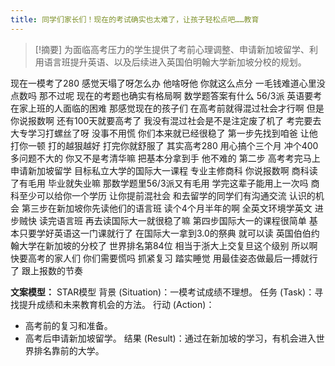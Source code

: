 ```yaml
---
title: 同学们家长们！现在的考试确实也太难了，让孩子轻松点吧……教育 
---
```

 > [!摘要]
为面临高考压力的学生提供了考前心理调整、申请新加坡留学、利用语言班提升英语、以及后续进入英国伯明翰大学新加坡分校的规划。

现在一模考了280
感觉天塌了呀怎么办
他啥呀他
你就这么点分
一毛钱难道心里没点数吗
那不过呢
现在的考题也确实有格局啊
数学题答案有什么
56/3派
英语要考在家上班的人面临的困难
那感觉现在的孩子们
在高考前就得混过社会才行啊
但是你说报数啊
还有100天就要高考了
我没有混过社会是不是注定废了机了
考完要去大专学习打螺丝了呀
没事不用慌
你们本来就已经很稳了
第一步先找到咱爸
让他打你一顿
打的越狠越好
打完你就舒服了
其实高考280
用心搞个三个月
冲个400多问题不大的
你又不是考清华嘛
把基本分拿到手
他不难的
第二步
高考考完马上申请新加坡留学
目标私立大学的国际大一课程
专业主修商科
你说报数啊
商科读了有毛用
毕业就失业嘛
那数学题里56/3派又有毛用
学完这辈子能用上一次吗
商科至少可以给你一个学历
让你提前混社会
和去留学的同学们有沟通交流
认识的机会
第三步在新加坡你先读他们的语言班
读个4个月半年的啊
全英文环境学英文
进步贼快
读完语言班
再去读国际大一就很稳了嘛
第四步国际大一的课程很简单
基本只要学好英语这一门课就行了
在国际大一拿到3.0的祭典
就可以读
英国伯伯约翰大学在新加坡的分校了
世界排名第84位
相当于浙大上交复旦这个级别
所以啊快要高考的家人们
你们需要慌吗
抓紧复习
踏实睡觉
用最佳姿态做最后一搏就行了
跟上报数的节奏

**文案模型：**
STAR模型
背景 (Situation)：一模考试成绩不理想。
任务 (Task)：寻找提升成绩和未来教育机会的方法。
行动 (Action)：
  - 高考前的复习和准备。
  - 高考后申请新加坡留学。
结果 (Result)：通过在新加坡的学习，有机会进入世界排名靠前的大学。
